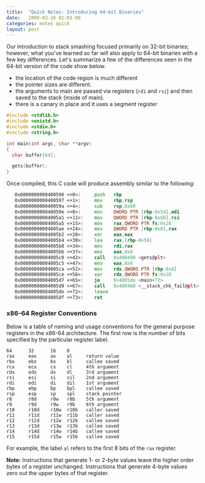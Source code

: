 ```yaml
---
title:  "Quick Notes: Introducing 64-bit Binaries"
date:   2099-03-26 01:01:00
categories: notes quick
layout: post
---
```


Our introduction to stack smashing focused primarily on 32-bit binaries;
however, what you've learned so far will also apply to 64-bit binaries with a
few key differences.  Let's summarize a few of the differences seen in the
64-bit version of the code show below.
 - the location of the code region is much different
 - the pointer sizes are different.
 - the arguments to main are passed via registers (`rdi` and `rsi`) and then
   saved to the stack (inside of main).
 - there is a canary in place and it uses a segment register


```c
#include <stdlib.h>
#include <unistd.h>
#include <stdio.h>
#include <string.h>

int main(int argc, char **argv)
{
  char buffer[64];

  gets(buffer);
}
```

Once compiled, this C code will produce assembly similar to the following:

```asm
   0x0000000000400596 <+0>:     push   rbp
   0x0000000000400597 <+1>:     mov    rbp,rsp
   0x000000000040059a <+4>:     sub    rsp,0x60
   0x000000000040059e <+8>:     mov    DWORD PTR [rbp-0x54],edi
   0x00000000004005a1 <+11>:    mov    QWORD PTR [rbp-0x60],rsi
   0x00000000004005a5 <+15>:    mov    rax,QWORD PTR fs:0x28
   0x00000000004005ae <+24>:    mov    QWORD PTR [rbp-0x8],rax
   0x00000000004005b2 <+28>:    xor    eax,eax
   0x00000000004005b4 <+30>:    lea    rax,[rbp-0x50]
   0x00000000004005b8 <+34>:    mov    rdi,rax
   0x00000000004005bb <+37>:    mov    eax,0x0
   0x00000000004005c0 <+42>:    call   0x400480 <gets@plt>
   0x00000000004005c5 <+47>:    mov    eax,0x0
   0x00000000004005ca <+52>:    mov    rdx,QWORD PTR [rbp-0x8]
   0x00000000004005ce <+56>:    xor    rdx,QWORD PTR fs:0x28
   0x00000000004005d7 <+65>:    je     0x4005de <main+72>
   0x00000000004005d9 <+67>:    call   0x400460 <__stack_chk_fail@plt>
   0x00000000004005de <+72>:    leave
   0x00000000004005df <+73>:    ret
```


### x86-64 Register Conventions

Below is a table of naming and usage conventions for the general purpose
registers in the x86-64 architecture. The first row is the number of bits
specified by  the particular register label.  


```
64      32      16    8 
rax     eax     ax    al     return value
rbx     ebx     bx    bl     callee saved 
rcx     ecx     cx    cl     4th argument 
rdx     edx     dx    dl     3rd argument
rsi     esi     si    sil    2nd argument
rdi     edi     di    dil    1st argument 
rbp     ebp     bp    bpl    callee saved 
rsp     esp     sp    spl    stack pointer 
r8      r8d     r8w   r8b    5th argument 
r9      r9d     r9w   r9b    6th argument 
r10     r10d    r10w  r10b   caller saved 
r11     r11d    r11w  r11b   caller saved 
r12     r12d    r12w  r12b   callee saved 
r13     r13d    r13w  r13b   callee saved 
r14     r14d    r14w  r14b   callee saved 
r15     r15d    r15w  r15b   callee saved 
```

For example, the label `al` refers to the first 8 bits of the `rax` register.

**Note:** Instructions that generate 1- or 2-byte values leave the higher order
bytes of a register unchanged. Instructions that generate 4-byte values zero
out the upper bytes of that register.


